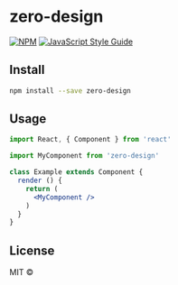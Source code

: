 # zero-design

> 

[![NPM](https://img.shields.io/npm/v/zero-design.svg)](https://www.npmjs.com/package/zero-design) [![JavaScript Style Guide](https://img.shields.io/badge/code_style-standard-brightgreen.svg)](https://standardjs.com)

## Install

```bash
npm install --save zero-design
```

## Usage

```jsx
import React, { Component } from 'react'

import MyComponent from 'zero-design'

class Example extends Component {
  render () {
    return (
      <MyComponent />
    )
  }
}
```

## License

MIT © [](https://github.com/)
